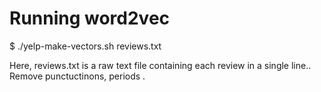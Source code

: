# Running word2vec
$ ./yelp-make-vectors.sh reviews.txt 

Here, reviews.txt is a raw text file containing each review in a single line.. Remove punctuctinons, periods . 
